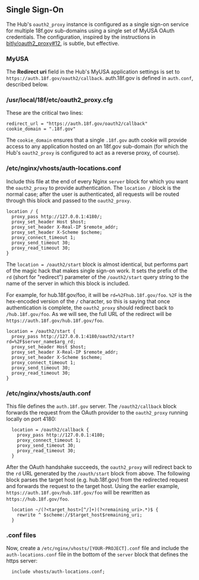## Single Sign-On

The Hub's `oauth2_proxy` instance is configured as a single sign-on service
for multiple 18f.gov sub-domains using a single set of MyUSA OAuth
credentials. The configuration, inspired by the instructions in
[bitly/oauth2_proxy#12](https://github.com/bitly/oauth2_proxy/issues/12), is
subtle, but effective.

### MyUSA

The **Redirect uri** field in the Hub's MyUSA application settings is set to
`https://auth.18f.gov/oauth2/callback`. auth.18f.gov is defined in
`auth.conf`, described below.

### /usr/local/18f/etc/oauth2_proxy.cfg

These are the critical two lines:

```
redirect_url = "https://auth.18f.gov/oauth2/callback"
cookie_domain = ".18f.gov"
```

The `cookie_domain` ensures that a single `.18f.gov` auth cookie will provide
access to any application hosted on an 18f.gov sub-domain (for which the Hub's
`oauth2_proxy` is configured to act as a reverse proxy, of course).

### /etc/nginx/vhosts/auth-locations.conf

Include this file at the end of every Nginx `server` block for which you want
the `oauth2_proxy` to provide authentication. The `location /` block is the
normal case; after the user is authenticated, all requests will be routed
through this block and passed to the `oauth2_proxy`.

```
location / {
  proxy_pass http://127.0.0.1:4180/;
  proxy_set_header Host $host;
  proxy_set_header X-Real-IP $remote_addr;
  proxy_set_header X-Scheme $scheme;
  proxy_connect_timeout 1;
  proxy_send_timeout 30;
  proxy_read_timeout 30;
}
```

The `location = /oauth2/start` block is almost identical, but performs part of
the magic hack that makes single sign-on work. It sets the prefix of the `rd`
(short for "redirect") parameter of the `/oauth2/start` query string to the
name of the server in which this block is included.

For example, for hub.18f.gov/foo, it will be `rd=%2Fhub.18f.gov/foo`. `%2F` is
the hex-encoded version of the `/` character, so this is saying that once
authentication is complete, the `oauth2_proxy` should redirect back to
`/hub.18f.gov/foo`. As we will see, the full URL of the redirect will be
`https://auth.18f.gov/hub.18f.gov/foo`.

```
location = /oauth2/start {
  proxy_pass http://127.0.0.1:4180/oauth2/start?rd=%2F$server_name$arg_rd;
  proxy_set_header Host $host;
  proxy_set_header X-Real-IP $remote_addr;
  proxy_set_header X-Scheme $scheme;
  proxy_connect_timeout 1;
  proxy_send_timeout 30;
  proxy_read_timeout 30;
}
```

### /etc/nginx/vhosts/auth.conf

This file defines the `auth.18f.gov` server. The `/oauth2/callback` block
forwards the request from the OAuth provider to the `oauth2_proxy` running
locally on port 4180:

```
  location = /oauth2/callback {
    proxy_pass http://127.0.0.1:4180;
    proxy_connect_timeout 1;
    proxy_send_timeout 30;
    proxy_read_timeout 30;
  }
```

After the OAuth handshake succeeds, the `oauth2_proxy` will redirect back to
the `rd` URL generated by the `/oauth/start` block from above. The following
block parses the target host (e.g. hub.18f.gov) from the redirected request
and forwards the request to the target host. Using the earlier example,
`https://auth.18f.gov/hub.18f.gov/foo` will be rewritten as
`https://hub.18f.gov/foo`.

```
  location ~/(?<target_host>[^/]+)(?<remaining_uri>.*)$ {
    rewrite ^ $scheme://$target_host$remaining_uri;
  }
```

### .conf files

Now, create a `/etc/nginx/vhosts/[YOUR-PROJECT].conf` file and include
the `auth-locations.conf` file in the bottom of the `server` block that
defines the https server:

```
  include vhosts/auth-locations.conf;
```
